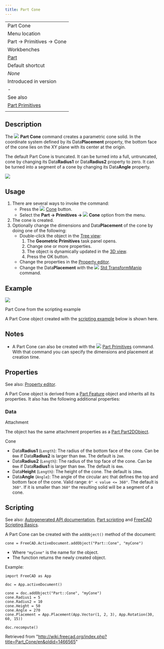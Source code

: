 ```yaml
---
title: Part Cone
---
```


|                                                       |
| ----------------------------------------------------- |
| Part Cone                                             |
| Menu location                                         |
| Part → Primitives → Cone                              |
| Workbenches                                           |
| [Part](/Part_Workbench "Part Workbench")              |
| Default shortcut                                      |
| _None_                                                |
| Introduced in version                                 |
| -                                                     |
| See also                                              |
| [Part Primitives](/Part_Primitives "Part Primitives") |
|                                                       |

## Description

The ![](/images/Part_Cone.svg) **Part Cone** command creates a parametric cone solid. In the coordinate system defined by its Data**Placement** property, the bottom face of the cone lies on the XY plane with its center at the origin.

The default Part Cone is truncated. It can be turned into a full, untruncated, cone by changing its Data**Radius1** or Data**Radius2** property to zero. It can be turned into a segment of a cone by changing its Data**Angle** property.

![](/images/Part_Cone_Example.png)

## Usage

1. There are several ways to invoke the command:
   - Press the ![](/images/Part_Cone.svg) [Cone](/Part_Cone "Part Cone") button.
   - Select the **Part → Primitives → ![](/images/Part_Cone.svg) Cone** option from the menu.
2. The cone is created.
3. Optionally change the dimensions and Data**Placement** of the cone by doing one of the following:
   - Double-click the object in the [Tree view](/Tree_view "Tree view"):
     1. The **Geometric Primitives** task panel opens.
     2. Change one or more properties.
     3. The object is dynamically updated in the [3D view](/3D_view "3D view").
     4. Press the OK button.
   - Change the properties in the [Property editor](/Property_editor "Property editor").
   - Change the Data**Placement** with the ![](/images/Std_TransformManip.svg) [Std TransformManip](/Std_TransformManip "Std TransformManip") command.

## Example

![](/images/Part_Cone_Scripting_Example.png)

Part Cone from the scripting example

A Part Cone object created with the [scripting example](#Scripting) below is shown here.

## Notes

- A Part Cone can also be created with the ![](/images/Part_Primitives.svg) [Part Primitives](/Part_Primitives "Part Primitives") command. With that command you can specify the dimensions and placement at creation time.

## Properties

See also: [Property editor](/Property_editor "Property editor").

A Part Cone object is derived from a [Part Feature](/Part_Feature "Part Feature") object and inherits all its properties. It also has the following additional properties:

### Data

Attachment

The object has the same attachment properties as a [Part Part2DObject](/Part_Part2DObject#Data "Part Part2DObject").

Cone

- Data**Radius1** (`Length`): The radius of the bottom face of the cone. Can be `0mm` if Data**Radius2** is larger than `0mm`. The default is `2mm`.
- Data**Radius2** (`Length`): The radius of the top face of the cone. Can be `0mm` if Data**Radius1** is larger than `0mm`. The default is `4mm`.
- Data**Height** (`Length`): The height of the cone. The default is `10mm`.
- Data**Angle** (`Angle`): The angle of the circular arc that defines the top and bottom face of the cone. Valid range: `0° < value <= 360°`. The default is `360°`. If it is smaller than `360°` the resulting solid will be a segment of a cone.

## Scripting

See also: [Autogenerated API documentation](https://freecad.github.io/SourceDoc/), [Part scripting](/Part_scripting "Part scripting") and [FreeCAD Scripting Basics](/FreeCAD_Scripting_Basics "FreeCAD Scripting Basics").

A Part Cone can be created with the `addObject()` method of the document:

```
cone = FreeCAD.ActiveDocument.addObject("Part::Cone", "myCone")

```

- Where `"myCone"` is the name for the object.
- The function returns the newly created object.

Example:

```
import FreeCAD as App

doc = App.activeDocument()

cone = doc.addObject("Part::Cone", "myCone")
cone.Radius1 = 5
cone.Radius2 = 10
cone.Height = 50
cone.Angle = 270
cone.Placement = App.Placement(App.Vector(1, 2, 3), App.Rotation(30, 60, 15))

doc.recompute()

```

Retrieved from "<http://wiki.freecad.org/index.php?title=Part_Cone/en&oldid=1466565>"
